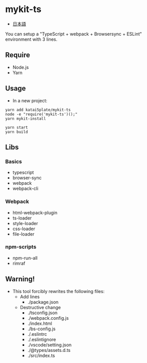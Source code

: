 # mykit-ts

- [日本語](./README-ja.md)

You can setup a "TypeScript + webpack + Browsersync + ESLint" environment with 3 lines.

## Require
- Node.js
- Yarn

## Usage
- In a new project:
```
yarn add katai5plate/mykit-ts
node -e "require('mykit-ts')();"
yarn mykit-install
```
```
yarn start
yarn build
```

## Libs

### Basics
- typescript
- browser-sync
- webpack
- webpack-cli

### Webpack
- html-webpack-plugin
- ts-loader
- style-loader
- css-loader
- file-loader

### npm-scripts
- npm-run-all
- rimraf

## Warning!
- This tool forcibly rewrites the following files:
  - Add lines
    - ./package.json
  - Destructive change
    - ./tsconfig.json
    - ./webpack.config.js
    - ./index.html
    - ./bs-config.js
    - ./.eslintrc
    - ./.eslintignore
    - ./vscode/setting.json
    - ./@types/assets.d.ts
    - ./src/index.ts

